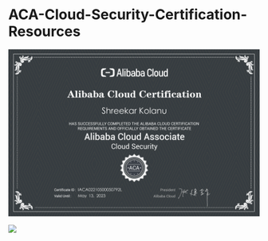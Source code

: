 # ACA-Cloud-Security-Certification-Resources

![](https://github.com/Skillz619/ACA-Cloud-Security-Certification-Resources/blob/main/Certificate/Shreekar%20ACA%20Cloud%20Security%20Certified.png)


![](https://xuecdn2.aliyunedu.net/img_96d13068d8b68fe04e89fc346642159a.png)

